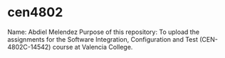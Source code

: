 # cen4802
Name: Abdiel Melendez
Purpose of this repository: To upload the assignments for the Software Integration, 
Configuration and Test (CEN-4802C-14542) course at Valencia College.
